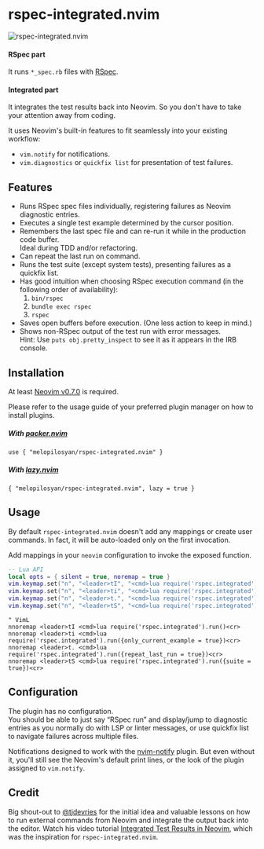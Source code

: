 # rspec-integrated.nvim

![rspec-integrated.nvim](https://user-images.githubusercontent.com/3795551/198903123-e935b51a-2725-488c-a517-19ef4dbeac88.png)

#### RSpec part
It runs `*_spec.rb` files with [RSpec](https://rspec.info/).

#### Integrated part
It integrates the test results back into Neovim. So you don't have to take your attention away from coding.

It uses Neovim's built-in features to fit seamlessly into your existing workflow:
* `vim.notify` for notifications.
* `vim.diagnostics` or `quickfix list` for presentation of test failures.

## Features
* Runs RSpec spec files individually, registering failures as Neovim diagnostic entries.
* Executes a single test example determined by the cursor position.
* Remembers the last spec file and can re-run it while in the production code buffer. \
  Ideal during TDD and/or refactoring.
* Can repeat the last run on command.
* Runs the test suite (except system tests), presenting failures as a quickfix list.
* Has good intuition when choosing RSpec execution command (in the following order of availability):
  1) `bin/rspec`
  2) `bundle exec rspec`
  3) `rspec`
* Saves open buffers before execution. (One less action to keep in mind.)
* Shows non-RSpec output of the test run with error messages. \
  Hint: Use `puts obj.pretty_inspect` to see it as it appears in the IRB console.

## Installation

At least [Neovim v0.7.0](https://github.com/neovim/neovim/releases) is required.

Please refer to the usage guide of your preferred plugin manager on how to install plugins.

##### With [packer.nvim](https://github.com/wbthomason/packer.nvim)
```
use { "melopilosyan/rspec-integrated.nvim" }
```

##### With [lazy.nvim](https://github.com/folke/lazy.nvim)
```
{ "melopilosyan/rspec-integrated.nvim", lazy = true }
```

## Usage
By default `rspec-integrated.nvim` doesn't add any mappings or create user commands.
In fact, it will be auto-loaded only on the first invocation.

Add mappings in your `neovim` configuration to invoke the exposed function.

```lua
-- Lua API
local opts = { silent = true, noremap = true }
vim.keymap.set("n", "<leader>tI", "<cmd>lua require('rspec.integrated').run()<cr>", opts)
vim.keymap.set("n", "<leader>ti", "<cmd>lua require('rspec.integrated').run({only_current_example = true})<cr>", opts)
vim.keymap.set("n", "<leader>t.", "<cmd>lua require('rspec.integrated').run({repeat_last_run = true})<cr>", opts)
vim.keymap.set("n", "<leader>tS", "<cmd>lua require('rspec.integrated').run({suite = true})<cr>", opts)
```

```vim
" VimL
nnoremap <leader>tI <cmd>lua require('rspec.integrated').run()<cr>
nnoremap <leader>ti <cmd>lua require('rspec.integrated').run({only_current_example = true})<cr>
nnoremap <leader>t. <cmd>lua require('rspec.integrated').run({repeat_last_run = true})<cr>
nnoremap <leader>tS <cmd>lua require('rspec.integrated').run({suite = true})<cr>
```

## Configuration
The plugin has no configuration. \
You should be able to just say “RSpec run” and
display/jump to diagnostic entries as you normally do with LSP or linter messages,
or use quickfix list to navigate failures across multiple files.

Notifications designed to work with the [nvim-notify](https://github.com/rcarriga/nvim-notify) plugin.
But even without it, you'll still see the Neovim's default print lines,
or the look of the plugin assigned to `vim.notify`.

## Credit
Big shout-out to [@tjdevries](https://github.com/tjdevries) for the initial idea and
valuable lessons on how to run external commands from Neovim and integrate the output
back into the editor. Watch his video tutorial [Integrated Test Results in Neovim](https://www.youtube.com/watch?v=cf72gMBrsI0),
which was the inspiration for `rspec-integrated.nvim`.
